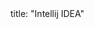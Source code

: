 <frontmatter>
title: "Intellij IDEA"
</frontmatter>

<include src="container-inPage-asFlat.md" boilerplate />